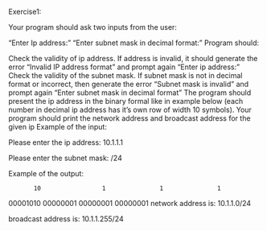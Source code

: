 Exercise1:

Your program should ask two inputs from the user:

“Enter Ip address:”
“Enter subnet mask in decimal format:”
Program should:

Check the validity of ip address. If address is invalid, it should generate the error “Invalid IP address format” and prompt again “Enter ip address:”
Check the validity of the subnet mask. If subnet mask is not in decimal format or incorrect, then generate the error “Subnet mask is invalid” and prompt again “Enter subnet mask in decimal format”
The program should present the ip address in the binary formal like in example below (each number in decimal ip address has it’s own row of width 10 symbols).
Your program should print the network address and broadcast address for the given ip
Example of the input:

Please enter the ip address: 10.1.1.1

Please enter the subnet mask: /24

Example of the output:

           10	              1	              1	              1
00001010	00000001	00000001	00000001
 network address is: 10.1.1.0/24 

 broadcast address is: 10.1.1.255/24 
